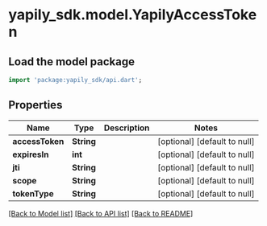 # yapily_sdk.model.YapilyAccessToken

## Load the model package
```dart
import 'package:yapily_sdk/api.dart';
```

## Properties
Name | Type | Description | Notes
------------ | ------------- | ------------- | -------------
**accessToken** | **String** |  | [optional] [default to null]
**expiresIn** | **int** |  | [optional] [default to null]
**jti** | **String** |  | [optional] [default to null]
**scope** | **String** |  | [optional] [default to null]
**tokenType** | **String** |  | [optional] [default to null]

[[Back to Model list]](../README.md#documentation-for-models) [[Back to API list]](../README.md#documentation-for-api-endpoints) [[Back to README]](../README.md)


